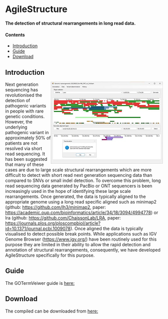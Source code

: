 # AgileStructure  

**The detection of structural rearrangements in long read data.**

#### Contents
- [Introduction](#Introduction)
- [Guide](guide)
- [Download](program)

## Introduction

<img align="right" src="introFigure.jpg">

Next generation sequencing has revolutionised the detection of pathogenic variants in people with rare genetic conditions. However, the underlying pathogenic variant in approximately 50% of patients are not resolved via short read sequencing. It has been suggested that many of these cases are due to large scale structural rearrangements which are more difficult to detect with short read next generation sequencing data than compared to SNVs or small indel detection. To overcome this problem, long read sequencing data generated by PacBio or ONT sequencers is been increasingly used in the hope of identifying these large scale rearrangements. 
Once generated, the data is typically aligned to the appropriate genome using a long read specific aligned such as minimap2 (github: https://github.com/lh3/minimap2, paper: https://academic.oup.com/bioinformatics/article/34/18/3094/4994778) or lra (github: https://github.com/ChaissonLab/LRA, paper: https://journals.plos.org/ploscompbiol/article?id=10.1371/journal.pcbi.1009078). Once aligned the data is typically visualised to detect possible break points. While applications such as IGV Genome Browser (https://www.igv.org/) have been routinely used for this purpose they are limited in their ability to allow the rapid detection and annotation of structural rearrangements, consequently, we have developed AgileStructure specifically for this purpose. 



## Guide

The GOTermVeiwer guide is [here:](guide)

## Download

The compiled can be downloaded from [here:](program)
